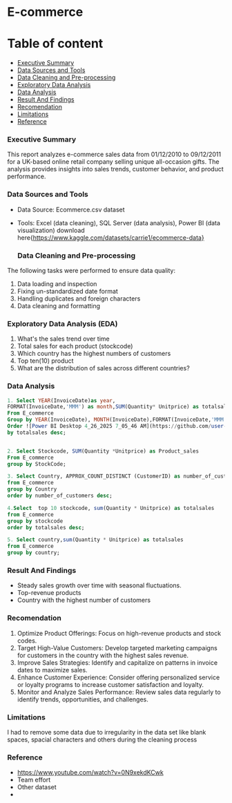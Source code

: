 # E-commerce

# Table of content
- [Executive Summary](#executive-summary)
- [Data Sources and Tools](#data-sources-and-tools)
- [Data Cleaning and Pre-processing](#data-cleaning-and-pre-processing)
- [Exploratory Data Analysis](exploratory-data-analysis)
- [Data Analysis](#data-analysis)
- [Result And Findings](#result-and-findings)
- [Recomendation](#recomendation)
- [Limitations](#limitations)
- [Reference](#reference) 


### Executive Summary
This report analyzes e-commerce sales data from 01/12/2010 to 09/12/2011 for a UK-based online retail company selling unique all-occasion gifts. The analysis provides insights into sales trends, customer behavior, and product performance. 

### Data Sources and Tools
- Data Source: Ecommerce.csv dataset
- Tools: Excel (data cleaning), SQL Server (data analysis), Power BI (data visualization) download here{https://www.kaggle.com/datasets/carrie1/ecommerce-data}

  ### Data Cleaning and Pre-processing
The following tasks were performed to ensure data quality:
1. Data loading and inspection
2. Fixing un-standardized date format
3. Handling duplicates and foreign characters
4. Data cleaning and formatting

### Exploratory Data Analysis (EDA)
1. What's the sales trend over time
2. Total sales for each product (stockcode)
3. Which country has the highest numbers of customers
4. Top ten(10) product
5.  What are the distribution of sales across different countries?

### Data Analysis
```SQL
1. Select YEAR(InvoiceDate)as year,
FORMAT(InvoiceDate,'MMM') as month,SUM(Quantity* Unitprice) as totalsales
From E_commerce
Group by YEAR(InvoiceDate), MONTH(InvoiceDate),FORMAT(InvoiceDate,'MMM')
Order ![Power BI Desktop 4_26_2025 7_05_46 AM](https://github.com/user-attachments/assets/ba434db7-9cad-4c9b-8a5e-2e23583477c7)
by totalsales desc;


2. Select Stockcode, SUM(Quantity *Unitprice) as Product_sales
From E_commerce
group by StockCode;

3. Select Country, APPROX_COUNT_DISTINCT (CustomerID) as number_of_customers 
from E_commerce
group by Country
order by number_of_customers desc;

4.Select  top 10 stockcode, sum(Quantity * Unitprice) as totalsales
from E_commerce
group by stockcode
order by totalsales desc;

5. Select country,sum(Quantity * Unitprice) as totalsales
from E_commerce
group by country;
```
### Result And Findings
- Steady sales growth over time with seasonal fluctuations.
- Top-revenue products
 - Country with the highest number of customers

### Recomendation
1. Optimize Product Offerings: Focus on high-revenue products and stock codes.
2. Target High-Value Customers: Develop targeted marketing campaigns for customers in the country with the highest sales revenue.
3. Improve Sales Strategies: Identify and capitalize on patterns in invoice dates to maximize sales.
4. Enhance Customer Experience: Consider offering personalized service or loyalty programs to increase customer satisfaction and loyalty.
5. Monitor and Analyze Sales Performance: Review sales data regularly to identify trends, opportunities, and challenges.


### Limitations
I had to remove some data due to irregularity in the data set like blank spaces, spacial characters and others during the cleaning process

### Reference 
- https://www.youtube.com/watch?v=0N9xekdKCwk
- Team effort
- Other dataset
- 





